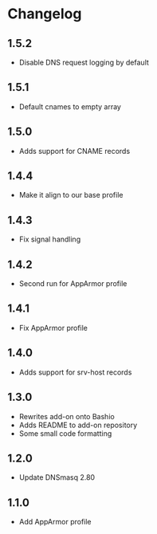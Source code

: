 # Changelog

## 1.5.2

- Disable DNS request logging by default

## 1.5.1

- Default cnames to empty array

## 1.5.0

- Adds support for CNAME records

## 1.4.4

- Make it align to our base profile

## 1.4.3

- Fix signal handling

## 1.4.2

- Second run for AppArmor profile

## 1.4.1

- Fix AppArmor profile

## 1.4.0

- Adds support for srv-host records

## 1.3.0

- Rewrites add-on onto Bashio
- Adds README to add-on repository
- Some small code formatting

## 1.2.0

- Update DNSmasq 2.80

## 1.1.0

- Add AppArmor profile
